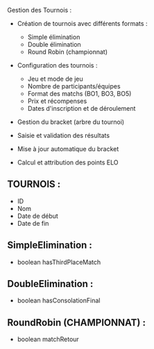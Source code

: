 Gestion des Tournois :

- Création de tournois avec différents formats :
  - Simple élimination
  - Double élimination
  - Round Robin (championnat)

 
- Configuration des tournois :
  - Jeu et mode de jeu 
  - Nombre de participants/équipes 
  - Format des matchs (BO1, BO3, BO5)
  - Prix et récompenses 
  - Dates d'inscription et de déroulement 

 
- Gestion du bracket (arbre du tournoi)

 
- Saisie et validation des résultats


- Mise à jour automatique du bracket


- Calcul et attribution des points ELO

TOURNOIS :
-
- ID
- Nom
- Date de début
- Date de fin

SimpleElimination :
-
- boolean hasThirdPlaceMatch

DoubleElimination :
- 
- boolean hasConsolationFinal

RoundRobin (CHAMPIONNAT) :
-
- boolean  matchRetour
